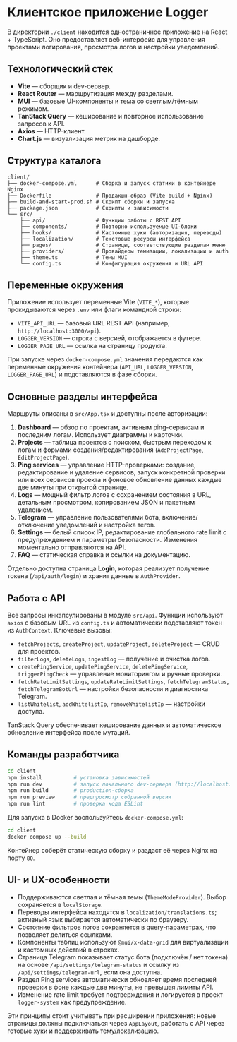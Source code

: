 # Клиентское приложение Logger

В директории `./client` находится одностраничное приложение на React + TypeScript. Оно предоставляет веб-интерфейс для управления проектами логирования, просмотра логов и настройки уведомлений.

## Технологический стек

- **Vite** — сборщик и dev-сервер.
- **React Router** — маршрутизация между разделами.
- **MUI** — базовые UI-компоненты и тема со светлым/тёмным режимом.
- **TanStack Query** — кеширование и повторное использование запросов к API.
- **Axios** — HTTP-клиент.
- **Chart.js** — визуализация метрик на дашборде.

## Структура каталога

```text
client/
├── docker-compose.yml      # Сборка и запуск статики в контейнере Nginx
├── Dockerfile              # Продакшн-образ (Vite build + Nginx)
├── build-and-start-prod.sh # Скрипт сборки и запуска
├── package.json            # Скрипты и зависимости
└── src/
    ├── api/                # Функции работы с REST API
    ├── components/         # Повторно используемые UI-блоки
    ├── hooks/              # Кастомные хуки (авторизация, переводы)
    ├── localization/       # Текстовые ресурсы интерфейса
    ├── pages/              # Страницы, соответствующие разделам меню
    ├── providers/          # Провайдеры темизации, локализации и auth
    ├── theme.ts            # Темы MUI
    └── config.ts           # Конфигурация окружения и URL API
```

## Переменные окружения

Приложение использует переменные Vite (`VITE_*`), которые прокидываются через `.env` или флаги командной строки:

- `VITE_API_URL` — базовый URL REST API (например, `http://localhost:3000/api`).
- `LOGGER_VERSION` — строка с версией, отображается в футере.
- `LOGGER_PAGE_URL` — ссылка на страницу продукта.

При запуске через `docker-compose.yml` значения передаются как переменные окружения контейнера (`API_URL`, `LOGGER_VERSION`, `LOGGER_PAGE_URL`) и подставляются в фазе сборки.

## Основные разделы интерфейса

Маршруты описаны в `src/App.tsx` и доступны после авторизации:

1. **Dashboard** — обзор по проектам, активным ping-сервисам и последним логам. Использует диаграммы и карточки.
2. **Projects** — таблица проектов с поиском, быстрым переходом к логам и формами создания/редактирования (`AddProjectPage`, `EditProjectPage`).
3. **Ping services** — управление HTTP-проверками: создание, редактирование и удаление сервисов, запуск конкретной проверки или всех сервисов проекта и фоновое обновление данных каждые две минуты при открытой странице.
4. **Logs** — мощный фильтр логов с сохранением состояния в URL, детальным просмотром, копированием JSON и пакетным удалением.
5. **Telegram** — управление пользователями бота, включение/отключение уведомлений и настройка тегов.
6. **Settings** — белый список IP, редактирование глобального rate limit с предупреждением и параметры безопасности. Изменения моментально отправляются на API.
7. **FAQ** — статическая справка и ссылки на документацию.

Отдельно доступна страница **Login**, которая реализует получение токена (`/api/auth/login`) и хранит данные в `AuthProvider`.

## Работа с API

Все запросы инкапсулированы в модуле `src/api`. Функции используют `axios` с базовым URL из `config.ts` и автоматически подставляют токен из `AuthContext`. Ключевые вызовы:

- `fetchProjects`, `createProject`, `updateProject`, `deleteProject` — CRUD для проектов.
- `filterLogs`, `deleteLogs`, `ingestLog` — получение и очистка логов.
- `createPingService`, `updatePingService`, `deletePingService`, `triggerPingCheck` — управление мониторингом и ручные проверки.
- `fetchRateLimitSettings`, `updateRateLimitSettings`, `fetchTelegramStatus`, `fetchTelegramBotUrl` — настройки безопасности и диагностика Telegram.
- `listWhitelist`, `addWhitelistIp`, `removeWhitelistIp` — настройки доступа.

TanStack Query обеспечивает кеширование данных и автоматическое обновление интерфейса после мутаций.

## Команды разработчика

```bash
cd client
npm install          # установка зависимостей
npm run dev          # запуск локального dev-сервера (http://localhost:5173)
npm run build        # production-сборка
npm run preview      # предпросмотр собранной версии
npm run lint         # проверка кода ESLint
```

Для запуска в Docker воспользуйтесь `docker-compose.yml`:

```bash
cd client
docker compose up --build
```

Контейнер соберёт статическую сборку и раздаст её через Nginx на порту `80`.

## UI- и UX-особенности

- Поддерживаются светлая и тёмная темы (`ThemeModeProvider`). Выбор сохраняется в `localStorage`.
- Переводы интерфейса находятся в `localization/translations.ts`; активный язык выбирается автоматически по браузеру.
- Состояние фильтров логов сохраняется в query-параметрах, что позволяет делиться ссылками.
- Компоненты таблиц используют `@mui/x-data-grid` для виртуализации и кастомных действий в строках.
- Страница Telegram показывает статус бота (подключён / нет токена) на основе `/api/settings/telegram-status` и ссылку из `/api/settings/telegram-url`, если она доступна.
- Раздел Ping services автоматически обновляет время последней проверки в фоне каждые две минуты, не превышая лимиты API.
- Изменение rate limit требует подтверждения и логируется в проект `logger-system` как предупреждение.

Эти принципы стоит учитывать при расширении приложения: новые страницы должны подключаться через `AppLayout`, работать с API через готовые хуки и поддерживать тему/локализацию.
